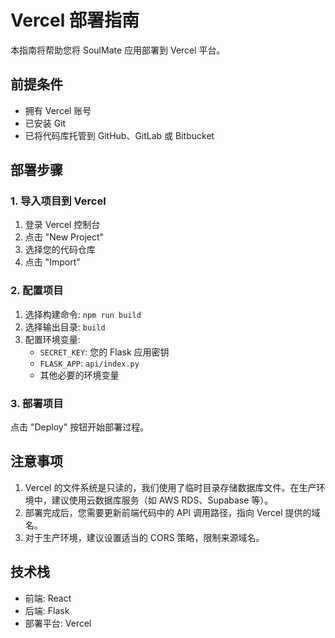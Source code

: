 # Vercel 部署指南

本指南将帮助您将 SoulMate 应用部署到 Vercel 平台。

## 前提条件
- 拥有 Vercel 账号
- 已安装 Git
- 已将代码库托管到 GitHub、GitLab 或 Bitbucket

## 部署步骤

### 1. 导入项目到 Vercel
1. 登录 Vercel 控制台
2. 点击 "New Project"
3. 选择您的代码仓库
4. 点击 "Import"

### 2. 配置项目
1. 选择构建命令: `npm run build`
2. 选择输出目录: `build`
3. 配置环境变量:
   - `SECRET_KEY`: 您的 Flask 应用密钥
   - `FLASK_APP`: `api/index.py`
   - 其他必要的环境变量

### 3. 部署项目
点击 "Deploy" 按钮开始部署过程。

## 注意事项
1. Vercel 的文件系统是只读的，我们使用了临时目录存储数据库文件。在生产环境中，建议使用云数据库服务（如 AWS RDS、Supabase 等）。
2. 部署完成后，您需要更新前端代码中的 API 调用路径，指向 Vercel 提供的域名。
3. 对于生产环境，建议设置适当的 CORS 策略，限制来源域名。

## 技术栈
- 前端: React
- 后端: Flask
- 部署平台: Vercel
